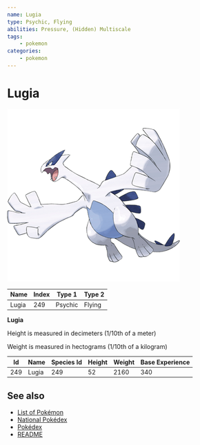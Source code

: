 ```yaml
---
name: Lugia
type: Psychic, Flying
abilities: Pressure, (Hidden) Multiscale
tags:
    - pokemon
categories:
    - pokemon
---
```


# Lugia


![Lugia](images/249.png)

| **Name** | **Index** | **Type 1** | **Type 2** |
|----|----|----|----|
| Lugia | 249 | Psychic | Flying  |

**Lugia** 


Height is measured in decimeters (1/10th of a meter)

Weight is measured in hectograms (1/10th of a kilogram)

| **Id** | **Name** | **Species Id** | **Height** | **Weight** | **Base Experience** |
|--------|----------|----------------|------------|------------|---------------------|
| 249 | Lugia | 249 | 52 | 2160 | 340 |


## See also

- [List of Pokémon](../pokemon.md)
- [National Pokédex](../national_pokedex.md)
- [Pokédex](../pokedex.md)
- [README](../README.md)
